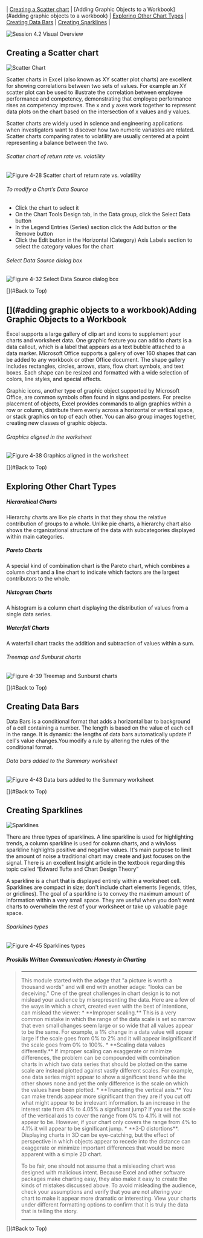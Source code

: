 <!--M04b Lecture-->

[](#top)| [Creating a Scatter chart](#getting-started-with-excel-charts) | [Adding Graphic Objects to a Workbook](#adding graphic objects to a workbook) | [Exploring Other Chart Types](#exploring-other-chart-types) | [Creating Data Bars](#creating-data-bars) | [Creating Sparklines](#creating-sparklines) | 

![Session 4.2 Visual Overview](../images/modules/M04/Session%204-2.png)

## [](#getting-started-with-excel-charts)Creating a Scatter chart

![Scatter Chart](../images/modules/M04/scatter.jpg)

Scatter charts in Excel (also known as XY scatter plot charts) are excellent for showing correlations between two sets of values. For example an XY scatter plot can be used to illustrate the correlation between employee performance and competency, demonstrating that employee performance rises as competency improves. The x and y axes work together to represent data plots on the chart based on the intersection of x values and y values.

Scatter charts are widely used in science and engineering applications when investigators want to discover how two numeric variables are related. Scatter charts comparing rates to volatility are usually centered at a point representing a balance between the two. 

###### Scatter chart of return rate vs. volatility
![Figure 4-28 Scatter chart of return rate vs. volatility](../images/modules/M04/Figure%204-28.png)

###### To modify a Chart’s Data Source

- Click the chart to select it
- On the Chart Tools Design tab, in the Data group, click the Select Data button
- In the Legend Entries (Series) section click the Add button or the Remove button
- Click the Edit button in the Horizontal (Category) Axis Labels section to select the category values for the chart

###### Select Data Source dialog box
![Figure 4-32 Select Data Source dialog box](../images/modules/M04/Figure%204-32.png)

[](#Back to Top)

## [](#adding graphic objects to a workbook)Adding Graphic Objects to a Workbook
Excel supports a large gallery of clip art and icons to supplement your charts and worksheet data. One graphic feature you can add to charts is a data callout, which is a label that appears as a text bubble attached to a data marker. Microsoft Office supports a gallery of over 160 shapes that can be added to any workbook or other Office document. The shape gallery includes rectangles, circles, arrows, stars, flow chart symbols, and text boxes. Each shape can be resized and formatted with a wide selection of colors, line styles, and special effects.

Graphic icons, another type of graphic object supported by Microsoft Office, are common symbols often found in signs and posters. For precise placement of objects, Excel provides commands to align graphics within a row or column, distribute them evenly across a horizontal or vertical space, or stack graphics on top of each other. You can also group images together, creating new classes of graphic objects.

###### Graphics aligned in the worksheet
![Figure 4-38 Graphics aligned in the worksheet](../images/modules/M04/Figure%204-38.png)

[](#Back to Top)

## [](#exploring-other-chart-types)Exploring Other Chart Types

##### Hierarchical Charts
Hierarchy charts are like pie charts in that they show the relative contribution of groups to a whole. Unlike pie charts, a hierarchy chart also shows the organizational structure of the data with subcategories displayed within main categories.  

##### Pareto Charts
A special kind of combination chart is the Pareto chart, which combines a column chart and a line chart to indicate which factors are the largest contributors to the whole.

##### Histogram Charts
A histogram is a column chart displaying the distribution of values from a single data series.

##### Waterfall Charts
A waterfall chart tracks the addition and subtraction of values within a sum.

###### Treemap and Sunburst charts
![Figure 4-39 Treemap and Sunburst charts](../images/modules/M04/Figure%204-39.png)

[](#Back to Top)

## [](#creating-data-bars)Creating Data Bars
Data Bars is a conditional format that adds a horizontal bar to background of a cell containing a number. The length is based on the value of each cell in the range. It is dynamic: the lengths of data bars automatically update if cell's value changes.You modify a rule by altering the rules of the conditional format.

###### Data bars added to the Summary worksheet
![Figure 4-43 Data bars added to the Summary worksheet](../images/modules/M04/Figure%204-43.png)

[](#Back to Top)

## [](#creating-sparklines)Creating Sparklines
![Sparklines](https://farm5.static.flickr.com/4033/4613105285_afacb4f421.jpg)

There are three types of sparklines. A line sparkline is used for highlighting trends, a column sparkline is used for column charts, and a win/loss sparkline highlights positive and negative values. It's main purpose to limit the amount of noise a traditional chart may create and just focuses on the signal. There is an excellent Insight article in the textbook regarding this topic called “Edward Tufte and Chart Design Theory”

A sparkline is a chart that is displayed entirely within a worksheet cell. Sparklines are compact in size; don't include chart elements (legends, titles, or gridlines). The goal of a sparkline is to convey the maximum amount of information within a very small space. They are useful when you don't want charts to overwhelm the rest of your worksheet or take up valuable page space. 

###### Sparklines types
![Figure 4-45 Sparklines types](../images/modules/M04/Figure%204-45.png)

##### Proskills _Written Communication: Honesty in Charting_
> <hr>This module started with the adage that "a picture is worth a thousand words" and will end with another adage: "looks can be deceiving." One of the great challenges in chart design is to not mislead your audience by misrepresenting the data. Here are a few of the ways in which a chart, created even with the best of intentions, can mislead the viewer:
> *   **Improper scaling.** This is a very common mistake in which the range of the data scale is set so narrow that even small changes seem large or so wide that all values appear to be the same. For example, a 1% change in a data value will appear large if the scale goes from 0% to 2% and it will appear insignificant if the scale goes from 0% to 100%.
> *   **Scaling data values differently.** If improper scaling can exaggerate or minimize differences, the problem can be compounded with combination charts in which two data series that should be plotted on the same scale are instead plotted against vastly different scales. For example, one data series might appear to show a significant trend while the other shows none and yet the only difference is the scale on which the values have been plotted.
> *   **Truncating the vertical axis.** You can make trends appear more significant than they are if you cut off what might appear to be irrelevant information. Is an increase in the interest rate from 4% to 4.05% a significant jump? If you set the scale of the vertical axis to cover the range from 0% to 4.1% it will not appear to be. However, if your chart only covers the range from 4% to 4.1% it will appear to be significant jump.
> *   **3-D distortions**. Displaying charts in 3D can be eye-catching, but the effect of perspective in which objects appear to recede into the distance can exaggerate or minimize important differences that would be more apparent with a simple 2D chart. 
> 
> To be fair, one should not assume that a misleading chart was designed with malicious intent. Because Excel and other software packages make charting easy, they also make it easy to create the kinds of mistakes discussed above. To avoid misleading the audience, check your assumptions and verify that you are not altering your chart to make it appear more dramatic or interesting. View your charts under different formatting options to confirm that it is truly the data that is telling the story.
>
><hr>

[](#Back to Top)
